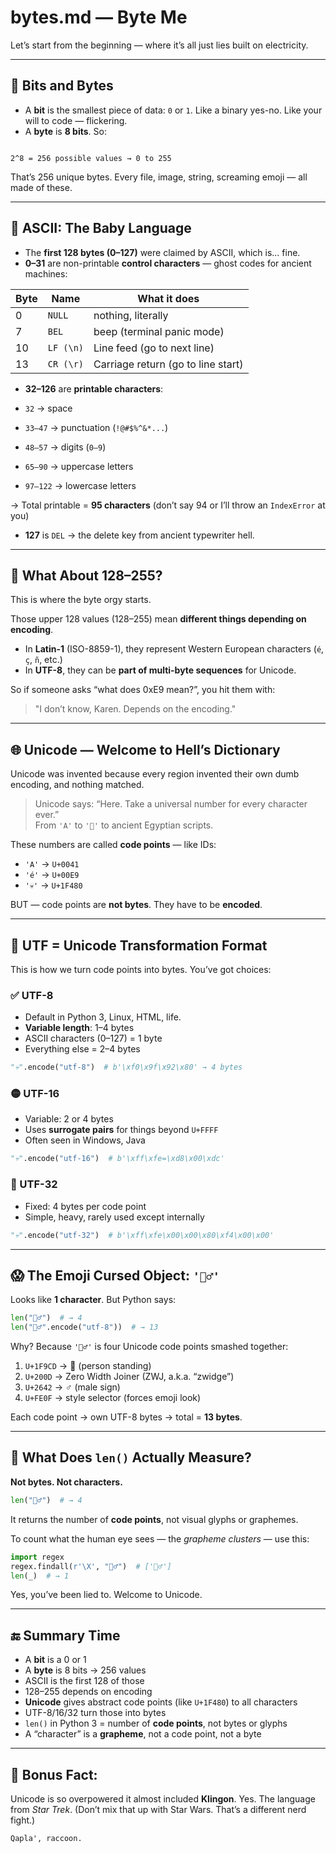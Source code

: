 # bytes.md — Byte Me

Let’s start from the beginning — where it’s all just lies built on electricity.

---

## 🔹 Bits and Bytes

- A **bit** is the smallest piece of data: `0` or `1`. Like a binary yes-no. Like your will to code — flickering.
- A **byte** is **8 bits**. So:
  
```

2^8 = 256 possible values → 0 to 255

````

That’s 256 unique bytes. Every file, image, string, screaming emoji — all made of these.

---

## 🔸 ASCII: The Baby Language

- The **first 128 bytes (0–127)** were claimed by ASCII, which is... fine.
- **0–31** are non-printable **control characters** — ghost codes for ancient machines:

| Byte | Name            | What it does                     |
|------|------------------|----------------------------------|
| 0    | `NULL`          | nothing, literally |
| 7    | `BEL`           | beep (terminal panic mode) |
| 10   | `LF (\n)`       | Line feed (go to next line) |
| 13   | `CR (\r)`       | Carriage return (go to line start) |

- **32–126** are **printable characters**:

- `32` → space  
- `33–47` → punctuation (`!@#$%^&*...`)  
- `48–57` → digits (`0–9`)  
- `65–90` → uppercase letters  
- `97–122` → lowercase letters  

→ Total printable = **95 characters** (don’t say 94 or I’ll throw an `IndexError` at you)

- **127** is `DEL` → the delete key from ancient typewriter hell.

---

## 🔸 What About 128–255?

This is where the byte orgy starts.

Those upper 128 values (128–255) mean **different things depending on encoding**.

- In **Latin-1** (ISO-8859-1), they represent Western European characters (`é`, `ç`, `ñ`, etc.)
- In **UTF-8**, they can be **part of multi-byte sequences** for Unicode.

So if someone asks “what does 0xE9 mean?”, you hit them with:
> "I don’t know, Karen. Depends on the encoding."

---

## 🌐 Unicode — Welcome to Hell’s Dictionary

Unicode was invented because every region invented their own dumb encoding, and nothing matched.

> Unicode says: “Here. Take a universal number for every character ever.”  
> From `'A'` to `'🐍'` to ancient Egyptian scripts.

These numbers are called **code points** — like IDs:
- `'A'` → `U+0041`
- `'é'` → `U+00E9`
- `'💀'` → `U+1F480`

BUT — code points are **not bytes**. They have to be **encoded**.

---

## 🔧 UTF = Unicode Transformation Format

This is how we turn code points into bytes. You’ve got choices:

### ✅ UTF-8
- Default in Python 3, Linux, HTML, life.
- **Variable length**: 1–4 bytes
- ASCII characters (0–127) = 1 byte  
- Everything else = 2–4 bytes

```python
"💀".encode("utf-8")  # b'\xf0\x9f\x92\x80' → 4 bytes
````

### 🟡 UTF-16

* Variable: 2 or 4 bytes
* Uses **surrogate pairs** for things beyond `U+FFFF`
* Often seen in Windows, Java

```python
"💀".encode("utf-16")  # b'\xff\xfe=\xd8\x00\xdc'
```

### 🔵 UTF-32

* Fixed: 4 bytes per code point
* Simple, heavy, rarely used except internally

```python
"💀".encode("utf-32")  # b'\xff\xfe\x00\x00\x80\xf4\x00\x00'
```

---

## 😱 The Emoji Cursed Object: `'🧍‍♂️'`

Looks like **1 character**.
But Python says:

```python
len("🧍‍♂️")  # → 4
len("🧍‍♂️".encode("utf-8"))  # → 13
```

Why? Because `'🧍‍♂️'` is four Unicode code points smashed together:

1. `U+1F9CD` → 🧍 (person standing)
2. `U+200D` → Zero Width Joiner (ZWJ, a.k.a. “zwidge”)
3. `U+2642` → ♂ (male sign)
4. `U+FE0F` → style selector (forces emoji look)

Each code point → own UTF-8 bytes → total = **13 bytes**.

---

## 📏 What Does `len()` Actually Measure?

**Not bytes. Not characters.**

```python
len("🧍‍♂️")  # → 4
```

It returns the number of **code points**, not visual glyphs or graphemes.

To count what the human eye sees — the *grapheme clusters* — use this:

```python
import regex
regex.findall(r'\X', "🧍‍♂️")  # ['🧍‍♂️']
len(_)  # → 1
```

Yes, you’ve been lied to. Welcome to Unicode.

---

## 🔚 Summary Time

* A **bit** is a 0 or 1
* A **byte** is 8 bits → 256 values
* ASCII is the first 128 of those
* 128–255 depends on encoding
* **Unicode** gives abstract code points (like `U+1F480`) to all characters
* UTF-8/16/32 turn those into bytes
* `len()` in Python 3 = number of **code points**, not bytes or glyphs
* A “character” is a **grapheme**, not a code point, not a byte

---

## 🎉 Bonus Fact:

Unicode is so overpowered it almost included **Klingon**.
Yes. The language from *Star Trek*. (Don’t mix that up with Star Wars. That’s a different nerd fight.)

```
Qapla', raccoon.
```



